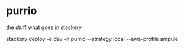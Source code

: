 # purrio

the stuff what goes in stackery

stackery deploy -e dev -n purrio --strategy local --aws-profile ampule
